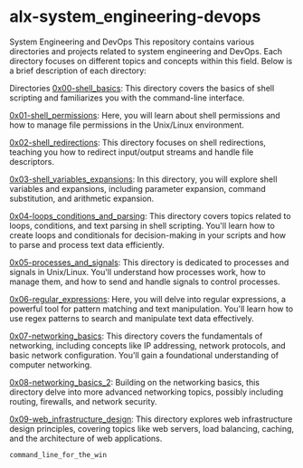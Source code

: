 # alx-system_engineering-devops
System Engineering and DevOps
This repository contains various directories and projects related to system engineering and DevOps. Each directory focuses on different topics and concepts within this field. Below is a brief description of each directory:

Directories
[0x00-shell_basics](./0x00-shell_basics): This directory covers the basics of shell scripting and familiarizes you with the command-line interface.

[0x01-shell_permissions](./0x01-shell_permissions): Here, you will learn about shell permissions and how to manage file permissions in the Unix/Linux environment.

[0x02-shell_redirections](./0x02-shell_redirections): This directory focuses on shell redirections, teaching you how to redirect input/output streams and handle file descriptors.

[0x03-shell_variables_expansions](./0x03-shell_variables_expansions): In this directory, you will explore shell variables and expansions, including parameter expansion, command substitution, and arithmetic expansion.

[0x04-loops_conditions_and_parsing](./0x04-loops_conditions_and_parsing): This directory covers topics related to loops, conditions, and text parsing in shell scripting. You'll learn how to create loops and conditionals for decision-making in your scripts and how to parse and process text data efficiently.

[0x05-processes_and_signals](./0x05-processes_and_signals): This directory is dedicated to processes and signals in Unix/Linux. You'll understand how processes work, how to manage them, and how to send and handle signals to control processes.

[0x06-regular_expressions](./0x06-regular_expressions): Here, you will delve into regular expressions, a powerful tool for pattern matching and text manipulation. You'll learn how to use regex patterns to search and manipulate text data effectively.

[0x07-networking_basics](./0x07-networking_basics): This directory covers the fundamentals of networking, including concepts like IP addressing, network protocols, and basic network configuration. You'll gain a foundational understanding of computer networking.

[0x08-networking_basics_2](./0x08-networking_basics_2): Building on the networking basics, this directory delve into more advanced networking topics, possibly including routing, firewalls, and network security.

[0x09-web_infrastructure_design](./0x09-web_infrastructure_design): This directory explores web infrastructure design principles, covering topics like web servers, load balancing, caching, and the architecture of web applications.

`command_line_for_the_win`
